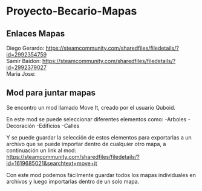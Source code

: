 # Proyecto-Becario-Mapas

## Enlaces Mapas
Diego Gerardo: https://steamcommunity.com/sharedfiles/filedetails/?id=2992354759                                                                                                                                     
Samir Baidon: https://steamcommunity.com/sharedfiles/filedetails/?id=2992379027                                                                                                                                        
Maria Jose:

## Mod para juntar mapas
Se encontro un mod llamado Move It, creado por el usuario Quboid.

En este mod se puede seleccionar diferentes elementos como:
-Arboles
-Decoración
-Edificios
-Calles

 Y se puede guardar la selección de estos elementos para exportarlas a un archivo que se puede importar dentro de cualquier otro mapa, a continuación un link al mod:
 https://steamcommunity.com/sharedfiles/filedetails/?id=1619685021&searchtext=move+it

 Con este mod podemos fácilmente guardar todos los mapas individuales en archivos y luego importarlas dentro de un solo mapa.
